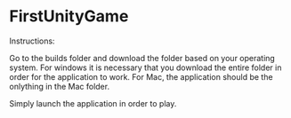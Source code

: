 # FirstUnityGame

Instructions: 

Go to the builds folder and download the folder based on your operating system. For windows it is necessary that you download the entire folder in order for the application to work. For Mac, the application should be the onlything in the Mac folder. 

Simply launch the application in order to play.
